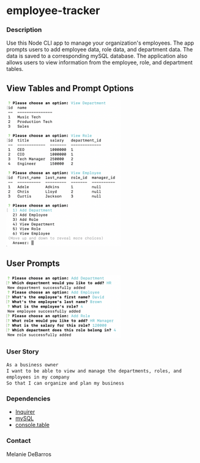 # employee-tracker

### Description
Use this Node CLI app to manage your organization's employees. The app prompts users to add employee data, role data, and department data. The data is saved to a corresponding mySQL database. The application also allows users to view information from the employee, role, and department tables. 

## View Tables and Prompt Options
<img src="/assets/images/view_tables.png" width="300"/>

## User Prompts
<img src="/assets/images/user_prompts.png" width="300"/>


### User Story
```
As a business owner
I want to be able to view and manage the departments, roles, and employees in my company
So that I can organize and plan my business
```

### Dependencies
* [Inquirer](https://www.npmjs.com/package/inquirer)
* [mySQL](https://www.npmjs.com/package/mysql)
* [console.table](https://www.npmjs.com/package/console.table)

### Contact
Melanie DeBarros